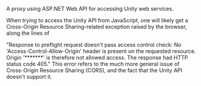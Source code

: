 A proxy using ASP.NET Web API for accessing Unity web services.

When trying to access the Unity API from JavaScript, one will likely get a Cross-Origin Resource Sharing-related exception raised by the browser, along the lines of

"Response to preflight request doesn't pass access control check: No 'Access-Control-Allow-Origin' header is present on the requested resource. Origin '*******' is therefore not allowed access. The response  had HTTP status code 405."
This error refers to the much more general issue of Cross-Origin Resource Sharing (CORS), and the fact that the Unity API doesn't support it.